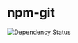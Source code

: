 # npm-git
[![Dependency Status](https://david-dm.org/idjem/npm-git.svg)](https://david-dm.org/idjem/npm-git)
